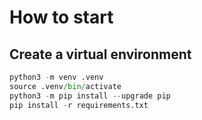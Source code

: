 # How to start
## Create a virtual environment

```python
python3 -m venv .venv
source .venv/bin/activate
python3 -m pip install --upgrade pip
pip install -r requirements.txt
```
